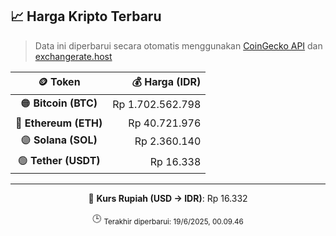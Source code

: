 

<!-- HARGA_KRIPTO -->
## 📈 Harga Kripto Terbaru

> Data ini diperbarui secara otomatis menggunakan [CoinGecko API](https://www.coingecko.com/) dan [exchangerate.host](https://exchangerate.host/)

<div align="center">

| 🪙 Token | 💰 Harga (IDR) |
|:------:|---------------:|
| 🟠 **Bitcoin (BTC)**   | Rp 1.702.562.798 |
| 🔵 **Ethereum (ETH)**  | Rp 40.721.976 |
| 🟣 **Solana (SOL)**    | Rp 2.360.140 |
| 🟢 **Tether (USDT)**   | Rp 16.338 |

---

💱 **Kurs Rupiah (USD → IDR)**: Rp 16.332

🕒 <sub>Terakhir diperbarui: 19/6/2025, 00.09.46</sub>

</div>
<!-- /HARGA_KRIPTO -->
